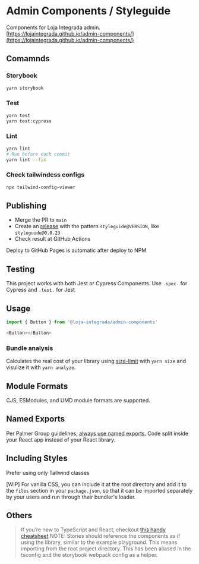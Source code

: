 # Admin Components / Styleguide

Components for Loja Integrada admin.
[https://lojaintegrada.github.io/admin-components/](https://lojaintegrada.github.io/admin-components/)

## Comamnds

### Storybook

```bash
yarn storybook
```

### Test

```bash
yarn test
yarn test:cypress
```

### Lint

```bash
yarn lint
# Run before each commit
yarn lint --fix
```

### Check tailwindcss configs

```bash
npx tailwind-config-viewer
```

## Publishing

- Merge the PR to `main`
- Create an [release](https://github.com/lojaintegrada/admin-components/releases) with the pattern `styleguide@VERSION`, like `styleguide@0.0.23`
- Check result at GitHub Actions

Deploy to GitHub Pages is automatic after deploy to NPM

## Testing

This project works with both Jest or Cypress Components.
Use `.spec.` for Cypress and `.test.` for Jest

## Usage

```js
import { Button } from '@loja-integrada/admin-components'

<Button></Button>
```

### Bundle analysis

Calculates the real cost of your library using [size-limit](https://github.com/ai/size-limit) with `yarn size` and visulize it with `yarn analyze`.

## Module Formats

CJS, ESModules, and UMD module formats are supported.

## Named Exports

Per Palmer Group guidelines, [always use named exports.](https://github.com/palmerhq/typescript#exports) Code split inside your React app instead of your React library.

## Including Styles

Prefer using only Tailwind classes

[WIP]
For vanilla CSS, you can include it at the root directory and add it to the `files` section in your `package.json`, so that it can be imported separately by your users and run through their bundler's loader.

## Others

> If you’re new to TypeScript and React, checkout [this handy cheatsheet](https://github.com/sw-yx/react-typescript-cheatsheet/)
> NOTE: Stories should reference the components as if using the library, similar to the example playground. This means importing from the root project directory. This has been aliased in the tsconfig and the storybook webpack config as a helper.
